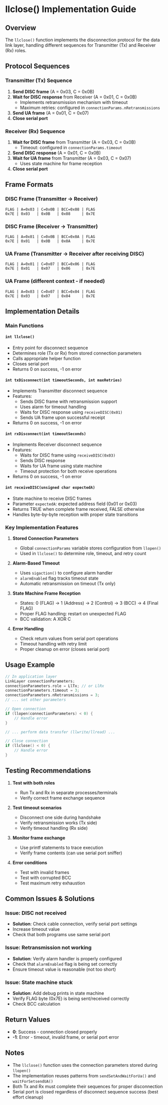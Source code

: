 # llclose() Implementation Guide

## Overview
The `llclose()` function implements the disconnection protocol for the data link layer, handling different sequences for Transmitter (Tx) and Receiver (Rx) roles.

## Protocol Sequences

### Transmitter (Tx) Sequence
1. **Send DISC frame** (A = 0x03, C = 0x0B)
2. **Wait for DISC response** from Receiver (A = 0x01, C = 0x0B)
   - Implements retransmission mechanism with timeout
   - Maximum retries: configured in `connectionParams.nRetransmissions`
3. **Send UA frame** (A = 0x01, C = 0x07)
4. **Close serial port**

### Receiver (Rx) Sequence
1. **Wait for DISC frame** from Transmitter (A = 0x03, C = 0x0B)
   - Timeout: configured in `connectionParams.timeout`
2. **Send DISC response** (A = 0x01, C = 0x0B)
3. **Wait for UA frame** from Transmitter (A = 0x03, C = 0x07)
   - Uses state machine for frame reception
4. **Close serial port**

## Frame Formats

### DISC Frame (Transmitter → Receiver)
```
FLAG | A=0x03 | C=0x0B | BCC=0x08 | FLAG
0x7E | 0x03   | 0x0B   | 0x08     | 0x7E
```

### DISC Frame (Receiver → Transmitter)
```
FLAG | A=0x01 | C=0x0B | BCC=0x0A | FLAG
0x7E | 0x01   | 0x0B   | 0x0A     | 0x7E
```

### UA Frame (Transmitter → Receiver after receiving DISC)
```
FLAG | A=0x01 | C=0x07 | BCC=0x06 | FLAG
0x7E | 0x01   | 0x07   | 0x06     | 0x7E
```

### UA Frame (different context - if needed)
```
FLAG | A=0x03 | C=0x07 | BCC=0x04 | FLAG
0x7E | 0x03   | 0x07   | 0x04     | 0x7E
```

## Implementation Details

### Main Functions

#### `int llclose()`
- Entry point for disconnect sequence
- Determines role (Tx or Rx) from stored connection parameters
- Calls appropriate helper function
- Closes serial port
- Returns 0 on success, -1 on error

#### `int txDisconnect(int timeoutSeconds, int maxRetries)`
- Implements Transmitter disconnect sequence
- Features:
  - Sends DISC frame with retransmission support
  - Uses alarm for timeout handling
  - Waits for DISC response using `receiveDISC(0x01)`
  - Sends UA frame upon successful receipt
- Returns 0 on success, -1 on error

#### `int rxDisconnect(int timeoutSeconds)`
- Implements Receiver disconnect sequence
- Features:
  - Waits for DISC frame using `receiveDISC(0x03)`
  - Sends DISC response
  - Waits for UA frame using state machine
  - Timeout protection for both receive operations
- Returns 0 on success, -1 on error

#### `int receiveDISC(unsigned char expectedA)`
- State machine to receive DISC frames
- Parameter `expectedA`: expected address field (0x01 or 0x03)
- Returns TRUE when complete frame received, FALSE otherwise
- Handles byte-by-byte reception with proper state transitions

### Key Implementation Features

1. **Stored Connection Parameters**
   - Global `connectionParams` variable stores configuration from `llopen()`
   - Used in `llclose()` to determine role, timeout, and retry count

2. **Alarm-Based Timeout**
   - Uses `sigaction()` to configure alarm handler
   - `alarmEnabled` flag tracks timeout state
   - Automatic retransmission on timeout (Tx only)

3. **State Machine Frame Reception**
   - States: 0 (FLAG) → 1 (Address) → 2 (Control) → 3 (BCC) → 4 (Final FLAG)
   - Proper FLAG handling: restart on unexpected FLAG
   - BCC validation: A XOR C

4. **Error Handling**
   - Check return values from serial port operations
   - Timeout handling with retry limit
   - Proper cleanup on error (closes serial port)

## Usage Example

```c
// In application layer
LinkLayer connectionParameters;
connectionParameters.role = LlTx; // or LlRx
connectionParameters.timeout = 3;
connectionParameters.nRetransmissions = 3;
// ... set other parameters

// Open connection
if (llopen(connectionParameters) < 0) {
    // Handle error
}

// ... perform data transfer (llwrite/llread) ...

// Close connection
if (llclose() < 0) {
    // Handle error
}
```

## Testing Recommendations

1. **Test with both roles**
   - Run Tx and Rx in separate processes/terminals
   - Verify correct frame exchange sequence

2. **Test timeout scenarios**
   - Disconnect one side during handshake
   - Verify retransmission works (Tx side)
   - Verify timeout handling (Rx side)

3. **Monitor frame exchange**
   - Use printf statements to trace execution
   - Verify frame contents (can use serial port sniffer)

4. **Error conditions**
   - Test with invalid frames
   - Test with corrupted BCC
   - Test maximum retry exhaustion

## Common Issues & Solutions

### Issue: DISC not received
- **Solution**: Check cable connection, verify serial port settings
- Increase timeout value
- Check that both programs use same serial port

### Issue: Retransmission not working
- **Solution**: Verify alarm handler is properly configured
- Check that `alarmEnabled` flag is being set correctly
- Ensure timeout value is reasonable (not too short)

### Issue: State machine stuck
- **Solution**: Add debug prints in state machine
- Verify FLAG byte (0x7E) is being sent/received correctly
- Check BCC calculation

## Return Values

- **0**: Success - connection closed properly
- **-1**: Error - timeout, invalid frame, or serial port error

## Notes

- The `llclose()` function uses the connection parameters stored during `llopen()`
- The implementation reuses patterns from `sendSetAndWaitForUa()` and `waitForSetsendUA()`
- Both Tx and Rx must complete their sequences for proper disconnection
- Serial port is closed regardless of disconnect sequence success (best effort cleanup)

